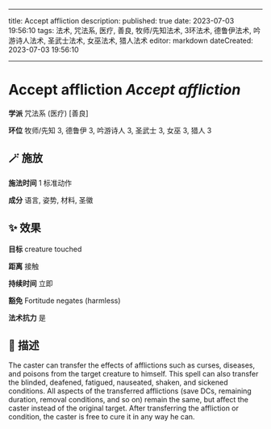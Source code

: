 
---
title: Accept affliction
description: 
published: true
date: 2023-07-03 19:56:10
tags: 法术, 咒法系, 医疗, 善良, 牧师/先知法术, 3环法术, 德鲁伊法术, 吟游诗人法术, 圣武士法术, 女巫法术, 猎人法术
editor: markdown
dateCreated: 2023-07-03 19:56:10

---

# **Accept affliction** *Accept affliction*

**学派** 咒法系 (医疗) \[善良\] 

**环位** 牧师/先知 3, 德鲁伊 3, 吟游诗人 3, 圣武士 3, 女巫 3, 猎人 3

## 🪄 施放

**施法时间** 1 标准动作

**成分** 语言, 姿势, 材料, 圣徽

## ✨ 效果 

**目标** creature touched 

**距离** 接触  

**持续时间** 立即 

**豁免** Fortitude negates (harmless)

**法术抗力** 是

## 📖 描述

The caster can transfer the effects of afflictions such as curses, diseases, and poisons from the target creature to himself. This spell can also transfer the blinded, deafened, fatigued, nauseated, shaken, and sickened conditions. All aspects of the transferred afflictions (save DCs, remaining duration, removal conditions, and so on) remain the same, but affect the caster instead of the original target. After transferring the affliction or condition, the caster is free to cure it in any way he can.
    